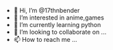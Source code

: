 - 👋 Hi, I’m @17thnbender
- 👀 I’m interested in anime,games
- 🌱 I’m currently learning python
- 💞️ I’m looking to collaborate on ...
- 📫 How to reach me ...

<!---
17thnbender/17thnbender is a ✨ special ✨ repository because its `README.md` (this file) appears on your GitHub profile.
You can click the Preview link to take a look at your changes.
--->
